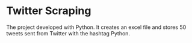 # Twitter Scraping
The project developed with Python. It creates an excel file and stores 50 tweets sent from Twitter with the hashtag Python.
